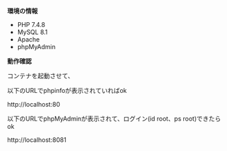 **環境の情報**

- PHP 7.4.8
- MySQL 8.1
- Apache
- phpMyAdmin

**動作確認**

コンテナを起動させて、

以下のURLでphpinfoが表示されていればok

http://localhost:80

以下のURLでphpMyAdminが表示されて、ログイン(id root、ps root)できたらok

http://localhost:8081

